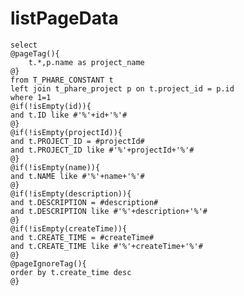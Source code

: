 listPageData
===
    select
    @pageTag(){
        t.*,p.name as project_name
    @}
    from T_PHARE_CONSTANT t
    left join t_phare_project p on t.project_id = p.id
    where 1=1
    @if(!isEmpty(id)){
    and t.ID like #'%'+id+'%'#
    @}
    @if(!isEmpty(projectId)){
    and t.PROJECT_ID = #projectId#
    and t.PROJECT_ID like #'%'+projectId+'%'#
    @}
    @if(!isEmpty(name)){
    and t.NAME like #'%'+name+'%'#
    @}
    @if(!isEmpty(description)){
    and t.DESCRIPTION = #description#
    and t.DESCRIPTION like #'%'+description+'%'#
    @}
    @if(!isEmpty(createTime)){
    and t.CREATE_TIME = #createTime#
    and t.CREATE_TIME like #'%'+createTime+'%'#
    @}
    @pageIgnoreTag(){
    order by t.create_time desc
    @}
